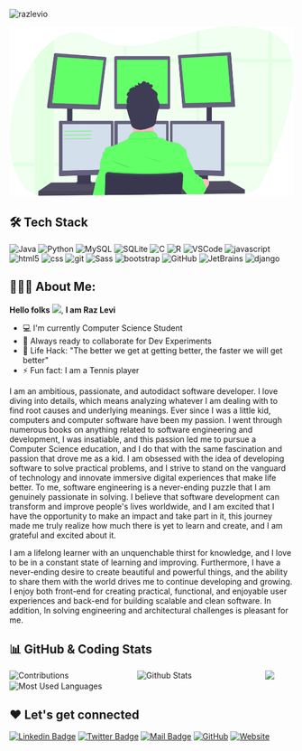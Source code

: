 <!-- PREFERRED ICON STYLES: style=flat-square OR style=flat-square -->

<!-- Intro Image -->
<p align="left"> <img src="https://komarev.com/ghpvc/?username=razlevio" alt="razlevio" /> </p>
<p align="center"> <img src="resources/illustration.svg" alt="WelcomeImage" height=300/> </p>

<!-- Tech Stack Section -->

## 🛠️ Tech Stack

<p>
  <img alt="Java" src="https://img.shields.io/badge/-Java-007396?style=flat-square&logo=Java&logoColor=white">
  <img alt="Python" src="https://img.shields.io/badge/-Python-3776AB?style=flat-square&logo=Python&logoColor=white">
  <img alt="MySQL" src="https://img.shields.io/badge/-MySQL-4479A1?style=flat-square&logo=MySQL&logoColor=white">
  <img alt="SQLite" src="https://img.shields.io/badge/-SQLite-003B57?style=flat-square&logo=SQLite&logoColor=white">
  <img alt="C" src="https://img.shields.io/badge/-C-007396?style=flat-square&logo=C&logoColor=white">
  <img alt="R" src="https://img.shields.io/badge/-R-276DC3?style=flat-square&logo=R&logoColor=white">
  <img alt="VSCode" src="https://img.shields.io/badge/-VSCode-007ACC?style=flat-square&logo=Visual Studio Code&logoColor=white">
  <img alt="javascript" src="https://img.shields.io/badge/-JavaScript-F7DF1E?style=flat-square&logo=Javascript&logoColor=black">
  <br>
  <img alt="html5" src="https://img.shields.io/badge/-HTML5-E34F26?style=flat-square&logo=html5&logoColor=white">
  <img alt="css" src="https://img.shields.io/badge/-CSS3-E34F26?style=flat-square&logo=CSS3&logoColor=white">
  <img alt="git" src="https://img.shields.io/badge/-Git-F05032?style=flat-square&logo=git&logoColor=white">
  <img alt="Sass" src="https://img.shields.io/badge/-Sass-CC6699?style=flat-square&logo=sass&logoColor=white">
  <img alt="bootstrap" src="https://img.shields.io/badge/-Bootstrap-7952B3?style=flat-square&logo=Bootstrap&logoColor=white">
  <img alt="GitHub" src="https://img.shields.io/badge/-GitHub-181717?style=flat-square&logo=GitHub&logoColor=white">
  <img alt="JetBrains" src="https://img.shields.io/badge/-JetBrains IDE's-000000?style=flat-square&logo=JetBrains&logoColor=white">
  <img alt="django" src="https://img.shields.io/badge/-Django-092E20?style=flat-square&logo=Django&logoColor=white">
</p>

<!-- About Me Section -->

## 👨🏻‍💻 About Me:

**Hello folks** <img src="https://raw.githubusercontent.com/MartinHeinz/MartinHeinz/master/wave.gif" width="30px">, **I am Raz Levi**

- :computer: I'm currently Computer Science Student
- :rocket: Always ready to collaborate for Dev Experiments
- :dart: Life Hack: "The better we get at getting better, the faster we will get better"
- :zap: Fun fact: I am a Tennis player
<p>
  I am an ambitious, passionate, and autodidact software developer. I love diving into details, which means analyzing whatever I am dealing with to find root causes and underlying meanings. Ever since I was a little kid, computers and computer software have been my passion. I went through numerous books on anything related to software engineering and development, I was insatiable, and this passion led me to pursue a Computer Science education, and I do that with the same fascination and passion that drove me as a kid. I am obsessed with the idea of developing software to solve practical problems, and I strive to stand on the vanguard of technology and innovate immersive digital experiences that make life better. To me, software engineering is a never-ending puzzle that I am genuinely passionate in solving. I believe that software development can transform and improve people's lives worldwide, and I am excited that I have the opportunity to make an impact and take part in it, this journey made me truly realize how much there is yet to learn and create, and I am grateful and excited about it.
</p>
<p>
  I am a lifelong learner with an unquenchable thirst for knowledge, and I love to be in a constant state of learning and improving. Furthermore, I have a never-ending desire to create beautiful and powerful things, and the ability to share them with the world drives me to continue developing and growing. I enjoy both front-end for creating practical, functional, and enjoyable user experiences and back-end for building scalable and clean software. In addition, In solving engineering and architectural challenges is pleasant for me.
</p>

<!-- Stats Section -->

## 📊 GitHub & Coding Stats

<div>
  <img src="https://github-readme-streak-stats.herokuapp.com/?user=razlevio&theme=vision-friendly-dark&hide_border=true" alt="Contributions" width="45%" align="left">
  <img src="https://github-readme-stats.vercel.app/api?username=razlevio&show_owner=true&include_all_commits=true&count_private=true&show_icons=true&hide_border=true&theme=vision-friendly-dark" alt="Github Stats" width="45%" align="left">
  <img src="https://github-readme-stats-taupe-two.vercel.app/api/wakatime?username=@razlevio&hide_border=true&langs_count=5&theme=vision-friendly-dark" width="45%">
  &nbsp&nbsp&nbsp<img src="https://github-readme-stats.vercel.app/api/top-langs/?username=razlevio&show_icons=true&hide_border=true&theme=vision-friendly-dark" alt="Most Used Languages" width="45%">
</div>

<!-- Contact Information Section -->

## ❤️ Let's get connected

[![Linkedin Badge](https://img.shields.io/badge/-LinkedIn-blue?style=flat-square&logo=Linkedin&logoColor=white&link=https://www.linkedin.com/in/razlevi/)](https://www.linkedin.com/in/razlevi) [![Twitter Badge](https://img.shields.io/badge/-Twitter-1ca0f1?style=flat-square&labelColor=1ca0f1&logo=twitter&logoColor=white&link=https://twitter.com/razlevio)](https://twitter.com/razlevio) [ ![Mail Badge](https://img.shields.io/badge/-Gmail-EA4335?style=flat-square&labelColor=EA4335&logo=Gmail&logoColor=white&link=mailto:razlevio.55@gmail.com)](mailto:razlevio.55@gmail.com) [![GitHub](https://img.shields.io/badge/-GitHub-181717?style=flat-square&logo=GitHub&logoColor=white&link=https://github.com/razlevio)](https://github.com/razlevio) [![Website](https://img.shields.io/badge/-levio.dev-blueviolet?style=flat-square&logo=appveyor&logoColor=white&link=https://razlevi.dev)](https://inconstruction)
